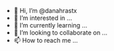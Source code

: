 - 👋 Hi, I’m @danahrastx
- 👀 I’m interested in ...
- 🌱 I’m currently learning ...
- 💞️ I’m looking to collaborate on ...
- 📫 How to reach me ...

<!---
danahrastx/danahrastx is a ✨ special ✨ repository because its `README.md` (this file) appears on your GitHub profile.
You can click the Preview link to take a look at your changes.
--->
